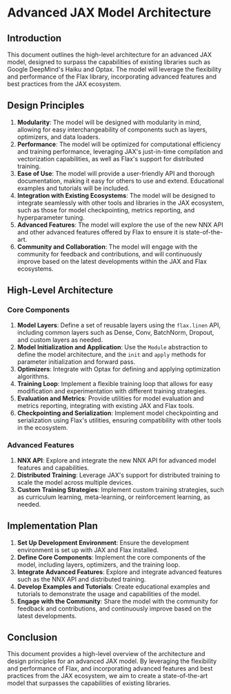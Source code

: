 # Advanced JAX Model Architecture

## Introduction
This document outlines the high-level architecture for an advanced JAX model, designed to surpass the capabilities of existing libraries such as Google DeepMind's Haiku and Optax. The model will leverage the flexibility and performance of the Flax library, incorporating advanced features and best practices from the JAX ecosystem.

## Design Principles
1. **Modularity**: The model will be designed with modularity in mind, allowing for easy interchangeability of components such as layers, optimizers, and data loaders.
2. **Performance**: The model will be optimized for computational efficiency and training performance, leveraging JAX's just-in-time compilation and vectorization capabilities, as well as Flax's support for distributed training.
3. **Ease of Use**: The model will provide a user-friendly API and thorough documentation, making it easy for others to use and extend. Educational examples and tutorials will be included.
4. **Integration with Existing Ecosystems**: The model will be designed to integrate seamlessly with other tools and libraries in the JAX ecosystem, such as those for model checkpointing, metrics reporting, and hyperparameter tuning.
5. **Advanced Features**: The model will explore the use of the new NNX API and other advanced features offered by Flax to ensure it is state-of-the-art.
6. **Community and Collaboration**: The model will engage with the community for feedback and contributions, and will continuously improve based on the latest developments within the JAX and Flax ecosystems.

## High-Level Architecture
### Core Components
1. **Model Layers**: Define a set of reusable layers using the `flax.linen` API, including common layers such as Dense, Conv, BatchNorm, Dropout, and custom layers as needed.
2. **Model Initialization and Application**: Use the `Module` abstraction to define the model architecture, and the `init` and `apply` methods for parameter initialization and forward pass.
3. **Optimizers**: Integrate with Optax for defining and applying optimization algorithms.
4. **Training Loop**: Implement a flexible training loop that allows for easy modification and experimentation with different training strategies.
5. **Evaluation and Metrics**: Provide utilities for model evaluation and metrics reporting, integrating with existing JAX and Flax tools.
6. **Checkpointing and Serialization**: Implement model checkpointing and serialization using Flax's utilities, ensuring compatibility with other tools in the ecosystem.

### Advanced Features
1. **NNX API**: Explore and integrate the new NNX API for advanced model features and capabilities.
2. **Distributed Training**: Leverage JAX's support for distributed training to scale the model across multiple devices.
3. **Custom Training Strategies**: Implement custom training strategies, such as curriculum learning, meta-learning, or reinforcement learning, as needed.

## Implementation Plan
1. **Set Up Development Environment**: Ensure the development environment is set up with JAX and Flax installed.
2. **Define Core Components**: Implement the core components of the model, including layers, optimizers, and the training loop.
3. **Integrate Advanced Features**: Explore and integrate advanced features such as the NNX API and distributed training.
4. **Develop Examples and Tutorials**: Create educational examples and tutorials to demonstrate the usage and capabilities of the model.
5. **Engage with the Community**: Share the model with the community for feedback and contributions, and continuously improve based on the latest developments.

## Conclusion
This document provides a high-level overview of the architecture and design principles for an advanced JAX model. By leveraging the flexibility and performance of Flax, and incorporating advanced features and best practices from the JAX ecosystem, we aim to create a state-of-the-art model that surpasses the capabilities of existing libraries.
